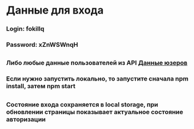 # Данные для входа
### Login: fokillq
### Password: xZnWSWnqH
##
### Либо любые данные пользователей из API [Данные юзеров](https://dummyjson.com/users)
### Если нужно запустить локально, то запустите сначала npm install, затем npm start
## 
### Состояние входа сохраняется в local storage, при обновлении страницы показывает актуальное состояние авторизации

